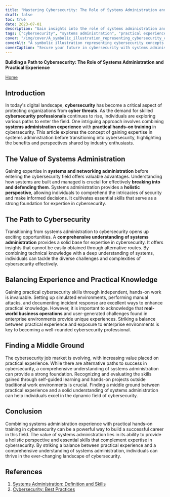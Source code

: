 ```yaml
---
title: "Mastering Cybersecurity: The Role of Systems Administration and Practical Experience"
draft: false
toc: true
date: 2023-07-01
description: "Gain insights into the role of systems administration and practical experience in building a successful career in cybersecurity."
tags: ["cybersecurity", "systems administration", "practical experience", "networking administration", "cyber threats", "holistic perspective", "technical knowledge", "enterprise environments", "real-world operations", "cybersecurity professionals", "hands-on training", "skills development", "cyber defense", "cyber resilience", "career path", "cybersecurity job market", "transitioning to cybersecurity", "cybersecurity skills", "cybersecurity expertise", "systems management", "cybersecurity foundation", "cybersecurity challenges", "practical knowledge", "cybersecurity professionals", "building a cybersecurity career", "hands-on projects", "self-guided learning", "cybersecurity industry", "cybersecurity education", "cybersecurity workforce"]
cover: "/img/cover/A_symbolic_illustration_representing_cybersecurity_concepts.png"
coverAlt: "A symbolic illustration representing cybersecurity concepts and protection."
coverCaption: "Secure your future in cybersecurity with systems administration and practical experience."
---
```


**Building a Path to Cybersecurity: The Role of Systems Administration and Practical Experience**

[Home](/cyber-security-career-playbook-start/)

## Introduction

In today's digital landscape, **cybersecurity** has become a critical aspect of protecting organizations from **cyber threats**. As the demand for skilled **cybersecurity professionals** continues to rise, individuals are exploring various paths to enter the field. One intriguing approach involves combining **systems administration experience** with **practical hands-on training** in cybersecurity. This article explores the concept of gaining expertise in systems administration before transitioning into cybersecurity, highlighting the benefits and perspectives shared by industry enthusiasts.

## The Value of Systems Administration

Gaining expertise in **systems and networking administration** before entering the cybersecurity field offers valuable advantages. Understanding how systems are built and managed is crucial for effectively **breaking into and defending them**. Systems administration provides a **holistic perspective**, allowing individuals to comprehend the intricacies of security and make informed decisions. It cultivates essential skills that serve as a strong foundation for expertise in cybersecurity.

## The Path to Cybersecurity

Transitioning from systems administration to cybersecurity opens up exciting opportunities. A **comprehensive understanding of systems administration** provides a solid base for expertise in cybersecurity. It offers insights that cannot be easily obtained through alternative routes. By combining technical knowledge with a deep understanding of systems, individuals can tackle the diverse challenges and complexities of cybersecurity effectively.

## Balancing Experience and Practical Knowledge

Gaining practical cybersecurity skills through independent, hands-on work is invaluable. Setting up simulated environments, performing manual attacks, and documenting incident response are excellent ways to enhance practical knowledge. However, it is important to acknowledge that **real-world business operations** and user-generated challenges found in enterprise environments provide unique experiences. Striking a balance between practical experience and exposure to enterprise environments is key to becoming a well-rounded cybersecurity professional.

## Finding a Middle Ground

The cybersecurity job market is evolving, with increasing value placed on practical experience. While there are alternative paths to success in cybersecurity, a comprehensive understanding of systems administration can provide a strong foundation. Recognizing and evaluating the skills gained through self-guided learning and hands-on projects outside traditional work environments is crucial. Finding a middle ground between practical experience and a solid understanding of systems administration can help individuals excel in the dynamic field of cybersecurity.

## Conclusion

Combining systems administration experience with practical hands-on training in cybersecurity can be a powerful way to build a successful career in this field. The value of systems administration lies in its ability to provide a holistic perspective and essential skills that complement expertise in cybersecurity. By striking a balance between practical experience and a comprehensive understanding of systems administration, individuals can thrive in the ever-changing landscape of cybersecurity.

## References

1. [Systems Administration: Definition and Skills](https://en.wikipedia.org/wiki/System_administrator)
2. [Cybersecurity: Best Practices](https://www.cisa.gov/cybersecurity)
